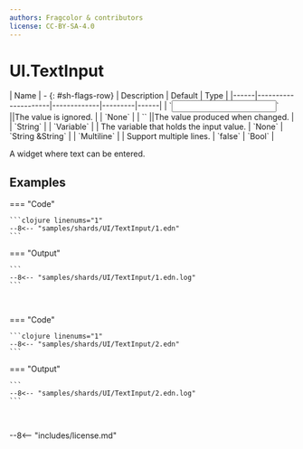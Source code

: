 ```yaml
---
authors: Fragcolor & contributors
license: CC-BY-SA-4.0
---
```



# UI.TextInput

<div class="sh-parameters" markdown="1">
| Name | - {: #sh-flags-row} | Description | Default | Type |
|------|---------------------|-------------|---------|------|
| `<input>` ||The value is ignored. | | `None` |
| `<output>` ||The value produced when changed. | | `String` |
| `Variable` |  | The variable that holds the input value. | `None` | `String &String` |
| `Multiline` |  | Support multiple lines. | `false` | `Bool` |

</div>

A widget where text can be entered.

## Examples

=== "Code"

    ```clojure linenums="1"
    --8<-- "samples/shards/UI/TextInput/1.edn"
    ```

=== "Output"

    ```
    --8<-- "samples/shards/UI/TextInput/1.edn.log"
    ```
&nbsp;

=== "Code"

    ```clojure linenums="1"
    --8<-- "samples/shards/UI/TextInput/2.edn"
    ```

=== "Output"

    ```
    --8<-- "samples/shards/UI/TextInput/2.edn.log"
    ```
&nbsp;

--8<-- "includes/license.md"
